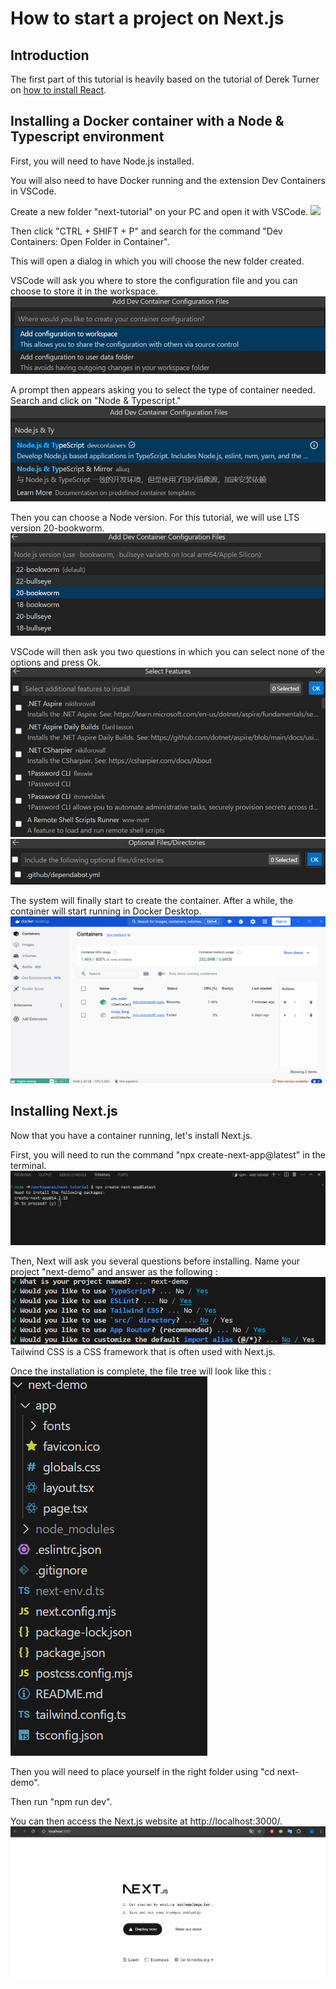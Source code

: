 # How to start a project on Next.js

## Introduction

The first part of this tutorial is heavily based on the tutorial of Derek Turner on [how to install React](https://derekturner.github.io/IT-docs-24/#/Block_REACT/section_5/reactDevelopment1?id=dockervite-client-side-app).

## Installing a Docker container with a Node & Typescript environment

First, you will need to have Node.js installed.

You will also need to have Docker running and the extension Dev Containers in VSCode.

Create a new folder "next-tutorial" on your PC and open it with VSCode.
![](/../Internet-Technologies/src/assets/images/create-folder.PNG)

Then click "CTRL + SHIFT + P" and search for the command "Dev Containers: Open Folder in Container".

This will open a dialog in which you will choose the new folder created.

VSCode will ask you where to store the configuration file and you can choose to store it in the workspace.
![](/src/assets/images/add-config-workspace.png)

A prompt then appears asking you to select the type of container needed. Search and click on "Node & Typescript."
![](/src/assets/images/choose-environement.png)

Then you can choose a Node version. For this tutorial, we will use LTS version 20-bookworm.
![](/src/assets/images/choose-node-version.png)

VSCode will then ask you two questions in which you can select none of the options and press Ok.
![](/src/assets/images/no-option-1.png)
![](/src/assets/images/no-option-2.png)

The system will finally start to create the container.
After a while, the container will start running in Docker Desktop.
![](/src/assets/images/docker-container-running.png)




## Installing Next.js

Now that you have a container running, let's install Next.js.

First, you will need to run the command "npx create-next-app@latest" in the terminal.
![](/src/assets/images/press-y-to-install.png)

Then, Next will ask you several questions before installing. Name your project "next-demo" and answer as the following :
![](/src/assets/images/questions-asked.png)
Tailwind CSS is a CSS framework that is often used with Next.js.

Once the installation is complete, the file tree will look like this :
![](/src/assets/images/file-tree-next.png)

Then you will need to place yourself in the right folder using "cd next-demo".

Then run "npm run dev".

You can then access the Next.js website at http://localhost:3000/.
![](/src/assets/images/next-website.png)